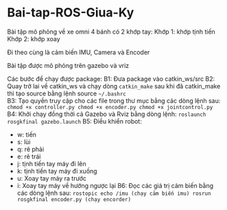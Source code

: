 # Bai-tap-ROS-Giua-Ky

Bài tập mô phỏng về xe omni 4 bánh có 2 khớp tay:
   Khớp 1: khớp tịnh tiến
   Khớp 2: khớp xoay 

Đi theo cùng là cảm biến IMU, Camera và Encoder

Bài tập được mô phỏng trên gazebo và vriz 

Các bước để chạy được package: 
   B1: Đưa package vào catkin_ws/src
   B2: Quay trở lai về catkin_ws và chạy dòng `catkin_make` sau khi đã catkin_make thì tạo source bằng lệnh source `~/.bashrc`  
   B3: Tạo quyền truy cập cho các file trong thư mục bằng các dòng lệnh sau:
`
chmod +x controller.py
chmod +x encoder.py
chmod +x jointcontrol.py
`
   B4: Khởi chạy đồng thời cả Gazebo và Rviz bằng dòng lệnh: `roslaunch rosgkfinal gazebo.launch`
   B5: Điều khiển robot: 
- w: tiến
- s: lùi
- q: rẽ phải
- e: rẽ trái
- j: tịnh tiến tay máy đi lên
- k: tịnh tiến tay máy đi xuống
- u: Xoay tay máy ra trước
- i: Xoay tay máy về hướng ngược lại
B6: Đọc các giá trị cảm biến bằng các dòng lệnh sau:
  `rostopic echo /imu (chạy cảm biến imu)
  rosrun rosgkfinal encoder.py (chạy encorder)
  `
